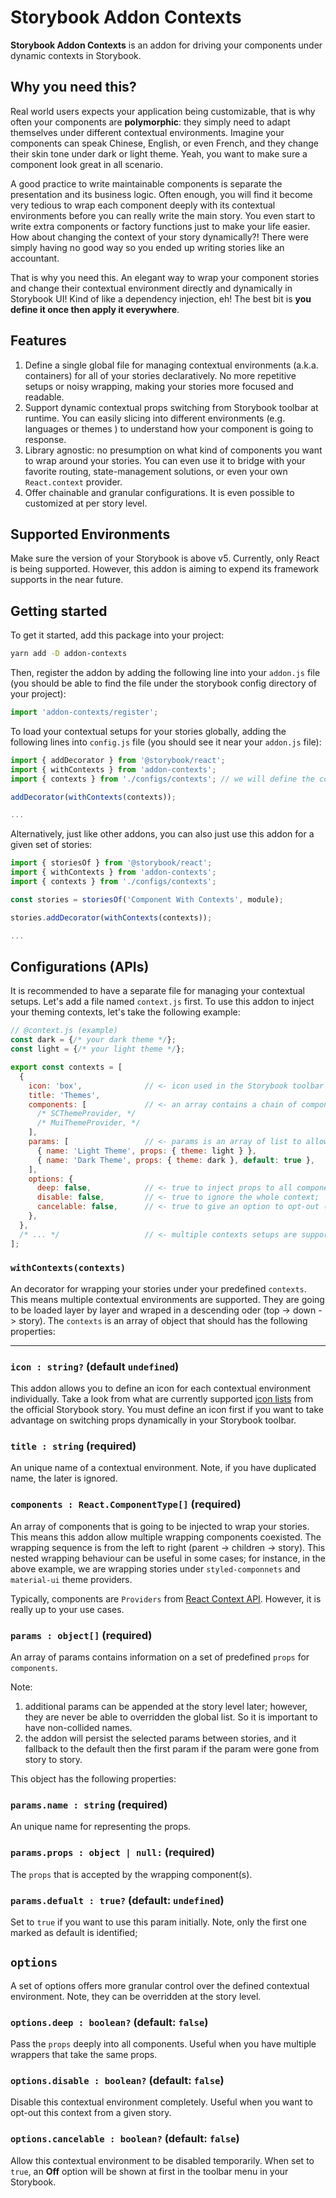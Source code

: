 # Storybook Addon Contexts

**Storybook Addon Contexts** is an addon for driving your components under dynamic contexts in Storybook.


## Why you need this?

Real world users expects your application being customizable, that is why often your components are **polymorphic**:
they simply need to adapt themselves under different contextual environments.  Imagine your components can speak
Chinese, English, or even French, and they change their skin tone under dark or light theme.  Yeah, you want to make
sure a component look great in all scenario.

A good practice to write maintainable components is separate the presentation and its business logic.  Often enough,
you will find it become very tedious to wrap each component deeply with its contextual environments before you can
really write the main story.  You even start to write extra components or factory functions just to make your life
easier.  How about changing the context of your story dynamically?!  There were simply having no good way so you
ended up writing stories like an accountant.

That is why you need this.  An elegant way to wrap your component stories and change their contextual environment
directly and dynamically in Storybook UI!  Kind of like a dependency injection, eh!  The best bit is **you define it
once then apply it everywhere**.


## Features

1. Define a single global file for managing contextual environments (a.k.a. containers) for all of your stories 
   declaratively.  No more repetitive setups or noisy wrapping, making your stories more focused and readable.
2. Support dynamic contextual props switching from Storybook toolbar at runtime.  You can easily slicing into
   different environments (e.g. languages or themes ) to understand how your component is going to response.
3. Library agnostic: no presumption on what kind of components you want to wrap around your stories.  You can even
   use it to bridge with your favorite routing, state-management solutions, or even your own `React.context` provider.
4. Offer chainable and granular configurations.  It is even possible to customized at per story level.


## Supported Environments

Make sure the version of your Storybook is above v5.  Currently, only React is being supported.  However, this addon
is aiming to expend its framework supports in the near future.


## Getting started

To get it started, add this package into your project:

```bash
yarn add -D addon-contexts
```

Then, register the addon by adding the following line into your `addon.js` file (you should be able to find the file
under the storybook config directory of your project):

```js
import 'addon-contexts/register';
```

To load your contextual setups for your stories globally, adding the following lines into `config.js` file (you should
see it near your `addon.js` file):

```js
import { addDecorator } from '@storybook/react';
import { withContexts } from 'addon-contexts';
import { contexts } from './configs/contexts'; // we will define the contextual setups later in API section

addDecorator(withContexts(contexts));

...
```

Alternatively, just like other addons, you can also just use this addon for a given set of stories:

```js
import { storiesOf } from '@storybook/react';
import { withContexts } from 'addon-contexts';
import { contexts } from './configs/contexts';

const stories = storiesOf('Component With Contexts', module);

stories.addDecorator(withContexts(contexts));

...
```

## Configurations (APIs)

It is recommended to have a separate file for managing your contextual setups.  Let's add a file named `context.js`
first.  To use this addon to inject your theming contexts, let's take the following example:

```js
// @context.js (example)
const dark = {/* your dark theme */};
const light = {/* your light theme */};

export const contexts = [
  {
    icon: 'box',              // <- icon used in the Storybook toolbar
    title: 'Themes',
    components: [             // <- an array contains a chain of component wrappers
      /* SCThemeProvider, */
      /* MuiThemeProvider, */
    ],
    params: [                 // <- params is an array of list to allow switching contextual props dynamically 
      { name: 'Light Theme', props: { theme: light } },
      { name: 'Dark Theme', props: { theme: dark }, default: true },
    ],
    options: {
      deep: false,            // <- true to inject props to all components; false to only the first
      disable: false,         // <- true to ignore the whole context;
      cancelable: false,      // <- true to give an option to opt-out (unwrap) temporarily in toolbar menu
    },
  },
  /* ... */                   // <- multiple contexts setups are supported
];
```

### `withContexts(contexts)` 

An decorator for wrapping your stories under your predefined `contexts`.  This means multiple contextual environments
are supported.  They are going to be loaded layer by layer and wraped in a descending oder (top -> down -> story). 
The `contexts` is an array of object that should has the following properties:

---

### `icon : string?` (default `undefined`)

This addon allows you to define an icon for each contextual environment individually.  Take a look from what are
currently supported [icon lists](https://storybooks-official.netlify.com/?path=/story/basics-icon--labels) from the
official Storybook story.  You must define an icon first if you want to take advantage on switching props dynamically
in your Storybook toolbar.

### `title : string` (required)

An unique name of a contextual environment.  Note, if you have duplicated name, the later is ignored.

### `components : React.ComponentType[]` (required)

An array of components that is going to be injected to wrap your stories.  This means this addon allow multiple
wrapping components coexisted.  The wrapping sequence is from the left to right (parent -> children -> story). This
nested wrapping behaviour can be useful in some cases; for instance, in the above example, we are wrapping stories
under `styled-componnets` and `material-ui` theme providers.

Typically, components are `Providers` from [React Context API](https://reactjs.org/docs/context.html).  However, it
is really up to your use cases.

### `params : object[]` (required) 

An array of params contains information on a set of predefined `props` for `components`.

Note:
1. additional params can be appended at the story level later; however, they are never be able to overridden the
global list. So it is important to have non-collided names.
2. the addon will persist the selected params between stories, and it fallback to the default then the first param
if the param were gone from story to story.

This object has the following properties: 

### `params.name : string` (required) 

An unique name for representing the props.

### `params.props : object | null:` (required) 

The `props` that is accepted by the wrapping component(s).

### `params.defualt : true?` (default: `undefined`)

Set to `true` if you want to use this param initially.  Note, only the first one marked as default is identified;

## `options`

A set of options offers more granular control over the defined contextual environment.  Note, they can be overridden
at the story level.

### `options.deep : boolean?` (default: `false`)

Pass the `props` deeply into all components.  Useful when you have multiple wrappers that take the same props.

### `options.disable : boolean?` (default: `false`)

Disable this contextual environment completely.  Useful when you want to opt-out this context from a given story.

### `options.cancelable : boolean?` (default: `false`)

Allow this contextual environment to be disabled temporarily.  When set to `true`, an **Off** option will be shown
at first in the toolbar menu in your Storybook.
